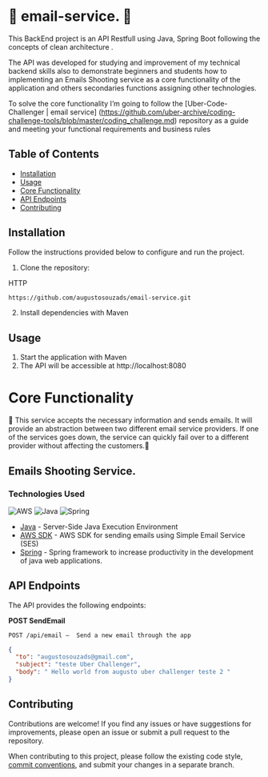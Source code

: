 <h1> 🎉 email-service. 📜 </h1>

This BackEnd project is an API Restfull using Java, Spring Boot following the concepts of clean architecture .

The API was developed for studying  and improvement of my technical backend skills also to demonstrate beginners and students how to implementing an Emails Shooting service as a core functionality of the application and others secondaries functions assigning other technologies.

To solve the core functionality I’m going to follow the [Uber-Code-Challenger | email service] (https://github.com/uber-archive/coding-challenge-tools/blob/master/coding_challenge.md)  repository as a guide and meeting your functional requirements and business rules

## Table of Contents

- [Installation](#installation)
- [Usage](#usage)
- [Core Functionality](#emails-shooting-service)
- [API Endpoints](#api-endpoints)
- [Contributing](#contributing)



## Installation
Follow the instructions provided below to configure and run the project.

1. Clone the repository:

HTTP
```bash
https://github.com/augustosouzads/email-service.git
```

2. Install dependencies with Maven

## Usage

1. Start the application with Maven
2. The API will be accessible at http://localhost:8080

# Core Functionality
🚧 This service accepts the necessary information and sends emails. It will provide an abstraction between two different email service providers. If one of the services goes down, the service can quickly fail over to a different provider without affecting the customers.🚧
##  Emails Shooting Service.
### Technologies Used
![AWS](https://img.shields.io/badge/AWS-%23FF9900.svg?style=for-the-badge&logo=amazon-aws&logoColor=black)
![Java](https://img.shields.io/badge/java-%23ED8B00.svg?style=for-the-badge&logo=openjdk&logoColor=white)
![Spring](https://img.shields.io/badge/spring-%236DB33F.svg?style=for-the-badge&logo=spring&logoColor=white)

- [Java](https://www.oracle.com/br/java/technologies/downloads/) - Server-Side Java Execution Environment
- [AWS SDK](https://docs.aws.amazon.com/AWSJavaScriptSDK/latest/AWS/SES.html#constructor-property) - AWS SDK for sending emails using Simple Email Service (SES)
- [Spring](https://start.spring.io/) - Spring framework to increase productivity in the development of java web applications.


## API Endpoints
The API provides the following endpoints:

**POST SendEmail**
```markdown
POST /api/email –  Send a new email through the app
```
```json
{
  "to": "augustosouzads@gmail.com",
  "subject": "teste Uber Challenger",
  "body": " Hello world from augusto uber challenger teste 2 "
}
```

## Contributing

Contributions are welcome! If you find any issues or have suggestions for improvements, please open an issue or submit a pull request to the repository.

When contributing to this project, please follow the existing code style, [commit conventions](https://www.conventionalcommits.org/en/v1.0.0/), and submit your changes in a separate branch.

